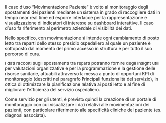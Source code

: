 Il caso d’uso “Movimentazione Paziente” è volto al monitoraggio degli spostamenti dei pazienti mediante un sistema in grado di raccogliere dati in tempo near real time ed esporre interfacce per la rappresentazione e visualizzazione di indicatori di interesse su dashboard interattive. Il caso d’uso fa riferimento al perimetro aziendale di visibilità dei dati. 

Nello specifico, con movimentazione si intende ogni cambiamento di posto letto tra reparti dello stesso presidio ospedaliero al quale un paziente è sottoposto dal momento del primo accesso in struttura e per tutto il suo percorso di cura.  

I dati raccolti sugli spostamenti tra reparti potranno fornire degli insight utili per valutazioni organizzative e per la programmazione e la gestione delle risorse sanitarie, attuabili attraverso la messa a punto di opportuni KPI di monitoraggio (descritti nel paragrafo Principali funzionalità del servizio), in ottica di ottimizzare la pianificazione relativa ai posti letto e al fine di migliorare l’efficienza del servizio ospedaliero. 

Come servizio per gli utenti, è prevista quindi la creazione di un portale di monitoraggio con cui visualizzare i dati relativi alle movimentazioni dei pazienti, con particolare riferimento alle specificità cliniche del paziente (es. diagnosi associata).  